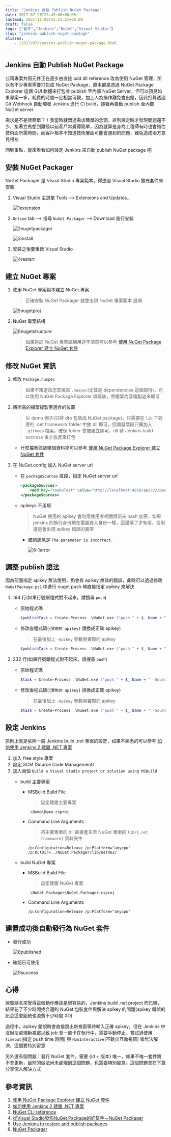 ```yaml
---
title: "Jenkins 自動 Publish NuGet Package"
date: 2017-07-20T23:49:00+08:00
lastmod: 2021-11-02T23:23:21+08:00
draft: false
tags: ["套件","Jenkins","NuGet","Visual Studio"]
slug: "jenkins-publish-nuget-package"
aliases:
    - /2017/07/jenkins-publish-nuget-package.html
---
```

## Jenkins 自動 Publish NuGet Package

公司專案共用元件正在逐步由直接 add dll reference 改為使用 NuGet 管理，所以有不少專案需要打包成 NuGet Package，原本都是透過 NuGet Package Explorer 這個 GUI 軟體來打包並 publish 至內部 NuGet Server，但可以預見如果專案一多，耗費的時間一定相當可觀，加上人為操作難免會出錯，因此打算透過 Git Webhook 自動觸發 Jenkins 進行 CI build，接著再自動 publish 至內部 NuGet server

需求是不是很簡單？！我當時就閃過需求簡單的念頭，直到設定時才發現問題還不少，接著立馬想到難怪以前客戶常覺得簡單，因為就算是身為工程師有時也會錯估技術面所需時間，而客戶根本不知道技術層面可能會遇到的問題，難免造成兩方意見相左

回到重點，就來看看如何設定 Jenkins 來自動 publish NuGet package 吧

## 安裝 NuGet Packager

NuGet Packager 是 Visual Studio 專案範本，得透過 Visual Studio 擴充套件來安裝

1. Visual Studio 主選單 Tools --> Extensions and Updates...

    ![1extension](https://user-images.githubusercontent.com/3851540/28425524-29c42ad4-6da3-11e7-8a1e-7f3cf1cfd6af.png)

2. `Online` tab --> 搜尋 `NuGet Packager` --> Download 進行安裝

    ![2nugetpackager](https://user-images.githubusercontent.com/3851540/28425525-29f35b74-6da3-11e7-8d37-cfd5d58b1b22.png)

    ![3install](https://user-images.githubusercontent.com/3851540/28425526-2a0dfb32-6da3-11e7-8c35-efc1551c59ed.png)

3. 安裝之後要重啟 Visual Studio

    ![4restart](https://user-images.githubusercontent.com/3851540/28425530-2a1c6118-6da3-11e7-8a61-012b781e412f.png)

## 建立 NuGet 專案

1. 使用 NuGet 專案範本建立 NuGet 專案

    > 正確安裝 NuGet Packager 就會出現 NuGet 專案範本 選項

    ![5nugetproj](https://user-images.githubusercontent.com/3851540/28425527-2a11820c-6da3-11e7-9ad1-d9c0ab17f449.png)

2. NuGet 專案結構

    ![6nugetstructure](https://user-images.githubusercontent.com/3851540/28425529-2a1aaa9e-6da3-11e7-9eea-7b6303293efe.png)

    > 如果對於 NuGet 專案結構用途不清楚可以參考 [使用 NuGet Package Explorer 建立 NuGet 套件](/nuget-package-explorer)

## 修改 NuGet 資訊

1. 修改 `Package.nuspec`

    > 如果不知道該怎麼填寫 `.nuspec`(尤其是 dependencies 這個部份)，可以使用 NuGet Package Explorer 填寫後，將檔案內容複製過來即可

2. 將所需的檔案複製至適合的位置

    > 以 demo 例子(只將 dto 包裝成 NuGet package)，只需要在 `lib` 下對應的 .net framework folder 中放 dll 即可，但開發階段只需加入 `.gitkeep` 檔案，確保 folder 會被建立即可，dll 待 Jenkins build success 後才放進來打包

    - 什麼檔案該放哪個資料夾可以參考 [使用 NuGet Package Explorer 建立 NuGet 套件](/nuget-package-explorer)

3. 在 NuGet.config 加入 NuGet server url

    - 在 `packageSources` 區段，指定 NuGet server url

        ```xml
        <packageSources>
            <add key="YowkoTest" value="http://localhost:4958/api/v2/package"/>
        </packageSources>
        ```

    - apikeys 不用填

        > NuGet 使用的 apikey 會利用使用者相關資訊來 hash 加密，如果 jenkins 的執行身份現在電腦登入身份一樣，這邊填了才有用，否則還是會出現 apikey 錯誤的異常

        - 錯誤訊息是 `The parameter is incorrect.`

            ![6-1error](https://user-images.githubusercontent.com/3851540/28425528-2a172374-6da3-11e7-9e62-e009d180f695.png)

## 調整 publish 語法

因為前面指定 apikey 無法使用，仍會有 apikey 無效的錯誤，此時可以透過修改 `NuGetPackage.ps1` 中進行 nuget push 時直接指定 apikey 來解決

1. 194 行(如果行號跟程式對不起來，請搜尋 `push`)

    - 原始程式碼

        ```ps1
        $publishTask = Create-Process .\NuGet.exe ("push " + $_.Name + " -Source " + $url)
        ```

    - 修改後程式碼(`{實際的 apikey}` 請換成正確 apikey)

        > 在最後加上 `-ApiKey` 參數與實際的 apikey

        ```ps1
        $publishTask = Create-Process .\NuGet.exe ("push " + $_.Name + " -Source " + $url + " -ApiKey {實際的 apikey}")
        ```

2. 232 行(如果行號跟程式對不起來，請搜尋 `push`)

    - 原始程式碼

        ```ps1
        $task = Create-Process .\NuGet.exe ("push " + $_.Name + " -Source " + $url
        ```

    - 修改後程式碼(`{實際的 apikey}` 請換成正確 apikey)

        > 在最後加上 `-ApiKey` 參數與實際的 apikey

        ```ps1
        $task = Create-Process .\NuGet.exe ("push " + $_.Name + " -Source " + $url + " -ApiKey {實際的 apikey}")
        ```

<!--## 5. 設定專案相依
將 NuGet 專案設定 depends on 主要專案，這樣 build NuGet 專案時就會預設 build 主要專案了
>![7dependon](https://user-images.githubusercontent.com/3851540/28425531-2a2a0278-6da3-11e7-958a-105ec4f213b2.png)-->

## 設定 Jenkins

原則上就是依照一般 Jenkins build .net 專案的設定，如果不熟悉的可以參考 [如何使用 Jenkins 2 建置 .NET 專案](/jenkins-2-build-dotnet-project)

1. 加入 free style 專案
2. 設定 SCM (Source Code Management)
3. 加入兩個 `Build a Visual Studio project or solution using MSBuild`
    - build 主要專案
        - MSBuild Build File

            > 設定建置主要專案

            ```config
            .\Demo\Demo.csproj
            ```

        - Command Line Arguments

            > 將主要專案的 dll 直接產生至 NuGet 專案的 `lib/{.net framework}` 資料夾中

            ```config
            /p:Configuration=Release /p:Platform="anycpu" /p:OutDir=../NuGet.Packager/lib/net462/
            ```

    - build NuGet 專案

        - MSBuild Build File

            > 設定建置 NuGet 專案

            ```config
            .\NuGet.Packager\NuGet.Packager.csproj
            ```

        - Command Line Arguments

            ```config
            /p:Configuration=Release /p:Platform="anycpu"
            ```

## 建置成功後自動發行為 NuGet 套件

- 發行成功

    ![8published](https://user-images.githubusercontent.com/3851540/28425532-2a3d73c6-6da3-11e7-82fc-a4d3634eb860.png)

- 確認已可使用

    ![9success](https://user-images.githubusercontent.com/3851540/28425533-2a87095a-6da3-11e7-9303-7bb380f618f8.png)

## 心得

說實話本來覺得這個動作應該是很容易的，Jenkins build .net project 而已嘛，結果花了不少時間找合適的 NuGet 包裝套件與解決 apikey 的問題(apikey 錯誤的訊息這麼籠統也浪費不少時間 XD)

過程中，apikey 錯誤時會直接跳出新視窗等待輸入正確 apikey，但在 Jenkins 中沒辦法處理新視窗以致 job 會一直卡在執行中，需要手動停止，嘗試過使用 `Timeout`(指定 push time 時間) 與 `NonInteractive`(不跳出互動視窗) 皆無法解決，這個要特別留意

另外還有個問題：發行 NuGet 套件，需要 {id + 版本} 唯一，如果不唯一套件將不會更新，目前的做法尚未處理到這個問題，也需要特別留意，這個問題會在下篇分享個人解決方式

## 參考資訊

1. [使用 NuGet Package Explorer 建立 NuGet 套件](/nuget-package-explorer)
2. [如何使用 Jenkins 2 建置 .NET 專案](/jenkins-2-build-dotnet-project)
3. [NuGet CLI reference](https://docs.microsoft.com/en-us/nuget/tools/nuget-exe-cli-reference?WT.mc_id=DOP-MVP-5002594)
4. [從Visual Studio發佈NuGet Package的好幫手－NuGet Packager](http://blog.darkthread.net/post-2016-04-28-nuget-packager.aspx)
5. [Use Jenkins to restore and publish packages](https://www.visualstudio.com/en-us/docs/package/build/jenkins)
6. [NuGet Packager](https://marketplace.visualstudio.com/items?itemName=OveAndersen.NuGetPackager)
